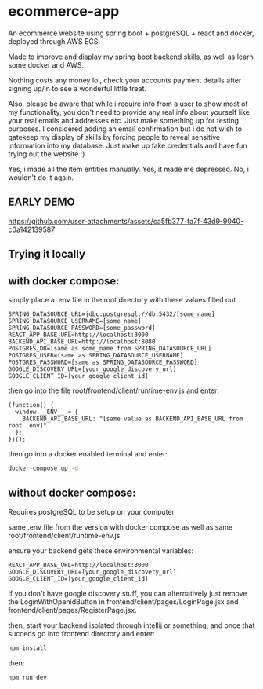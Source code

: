 # ecommerce-app
An ecommerce website using spring boot + postgreSQL + react and docker, deployed through AWS ECS.

Made to improve and display my spring boot backend skills, as well as learn some docker and AWS.


Nothing costs any money lol, check your accounts payment details after signing up/in to see a wonderful little treat.


Also, please be aware that while i require info from a user to show most of my functionality, you don't need to
provide any real info about yourself like your real emails and addresses etc. Just make something up for testing purposes.
I considered adding an email confirmation but i do not wish to gatekeep my display of skills by forcing people to reveal
sensitive information into my database. Just make up fake credentials and have fun trying out the website :)


Yes, i made all the item entities manually.
Yes, it made me depressed.
No, i wouldn't do it again.

## EARLY DEMO

https://github.com/user-attachments/assets/ca5fb377-fa7f-43d9-9040-c0a142139587

## Trying it locally

## with docker compose:

simply place a .env file in the root directory with these values filled out

```
SPRING_DATASOURCE_URL=jdbc:postgresql://db:5432/[some_name]
SPRING_DATASOURCE_USERNAME=[some_name]
SPRING_DATASOURCE_PASSWORD=[some_password]
REACT_APP_BASE_URL=http://localhost:3000
BACKEND_API_BASE_URL=http://localhost:8080
POSTGRES_DB=[same as some_name from SPRING_DATASOURCE_URL]
POSTGRES_USER=[same as SPRING_DATASOURCE_USERNAME]
POSTGRES_PASSWORD=[same as SPRING_DATASOURCE_PASSWORD]
GOOGLE_DISCOVERY_URL=[your_google_discovery_url]
GOOGLE_CLIENT_ID=[your_google_client_id]
```

then go into the file root/frontend/client/runtime-env.js and enter:

```
(function() {
  window.__ENV__ = {
    BACKEND_API_BASE_URL: "[same value as BACKEND_API_BASE_URL from root .env]"
  };
})();
```

then go into a docker enabled terminal and enter:
```bash
docker-compose up -d
```

## without docker compose:

Requires postgreSQL to be setup on your computer.

same .env file from the version with docker compose as well as same root/frontend/client/runtime-env.js.

ensure your backend gets these environmental variables:

```
REACT_APP_BASE_URL=http://localhost:3000
GOOGLE_DISCOVERY_URL=[your_google_discovery_url]
GOOGLE_CLIENT_ID=[your_google_client_id]
```

If you don't have google discovery stuff, you can alternatively just remove the LoginWithOpenidButton in frontend/client/pages/LoginPage.jsx
and frontend/client/pages/RegisterPage.jsx.

then, start your backend isolated through intellij or something, and once that succeds go into frontend directory and enter:

```bash
npm install
```

then:

```bash
npm run dev
```

